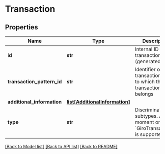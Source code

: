 # Transaction

## Properties
Name | Type | Description | Notes
------------ | ------------- | ------------- | -------------
**id** | **str** | Internal ID of this transaction (generated value) | 
**transaction_pattern_id** | **str** | Identifier of the transactionPattern to which this transaction belongs | [optional] 
**additional_information** | [**list[AdditionalInformation]**](AdditionalInformation.md) |  | [optional] 
**type** | **str** | Discriminator for subtypes. At the moment only &#x60;GiroTransaction&#x60; is supported. | 

[[Back to Model list]](../README.md#documentation-for-models) [[Back to API list]](../README.md#documentation-for-api-endpoints) [[Back to README]](../README.md)


